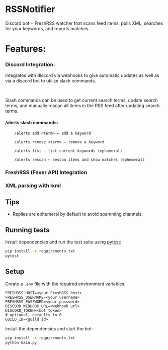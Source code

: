# RSSNotifier

Discord bot + FreshRSS watcher that scans feed items, pulls XML, searches for your keywords, and reports matches.

# Features:


### Discord Integration:
Integrates with discord via webhooks to give automatic updates as well as via a discord bot to utilize slash commands.

<br />

Slash commands can be used to get current search terms, update search terms, and manually rescan all items in the RSS feed after updating search terms.
#### /alerts slash commands:

        /alerts add <term> – add a keyword

        /alerts remove <term> – remove a keyword

        /alerts list – list current keywords (ephemeral)

        /alerts rescan – rescan items and show matches (ephemeral)
### FreshRSS (Fever API) integration

### XML parsing with lxml

## Tips

- Replies are ephemeral by default to avoid spamming channels.

## Running tests

Install dependencies and run the test suite using [pytest](https://pytest.org/):

```bash
pip install -r requirements.txt
pytest
```

## Setup

Create a `.env` file with the required environment variables:

```
FRESHRSS_HOST=<your FreshRSS host>
FRESHRSS_USERNAME=<your username>
FRESHRSS_PASSWORD=<your password>
DISCORD_WEBHOOK_URL=<webhook url>
DISCORD_TOKEN=<bot token>
# optional, defaults to 0
GUILD_ID=<guild id>
```

Install the dependencies and start the bot:

```bash
pip install -r requirements.txt
python main.py
```

